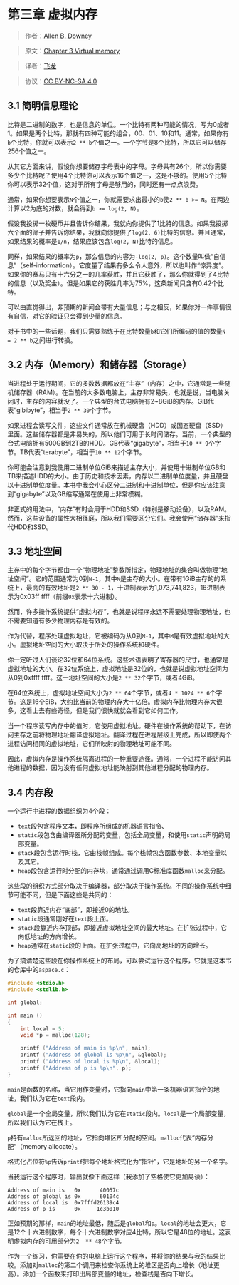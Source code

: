 # 第三章 虚拟内存

> 作者：[Allen B. Downey](http://greenteapress.com/wp/)

> 原文：[Chapter 3  Virtual memory](http://greenteapress.com/thinkos/html/thinkos004.html)

> 译者：[飞龙](https://github.com/)

> 协议：[CC BY-NC-SA 4.0](http://creativecommons.org/licenses/by-nc-sa/4.0/)

## 3.1 简明信息理论

比特是二进制的数字，也是信息的单位。一个比特有两种可能的情况，写为0或者1。如果是两个比特，那就有四种可能的组合，00、01、10和11。通常，如果你有`b`个比特，你就可以表示`2 ** b`个值之一。一个字节是8个比特，所以它可以储存256个值之一。

从其它方面来讲，假设你想要储存字母表中的字母。字母共有26个，所以你需要多少个比特呢？使用4个比特你可以表示16个值之一，这是不够的。使用5个比特你可以表示32个值，这对于所有字母是够用的，同时还有一点点浪费。

通常，如果你想要表示`N`个值之一，你就需要求出最小的`b`使`2 ** b >= N`。在两边计算以2为底的对数，就会得到`b >= log(2, N)`。

假设我投掷一枚硬币并且告诉你结果，我就向你提供了1比特的信息。如果我投掷六个面的筛子并告诉你结果，我就向你提供了`log(2, 6)`比特的信息。并且通常，如果结果的概率是`1/n`，结果应该包含`log(2, N)`比特的信息。

同样，如果结果的概率为`p`，那么信息的内容为`-log(2, p)`。这个数量叫做“自信息”（self-information）。它度量了结果有多么令人意外，所以也叫作“惊异度”。如果你的赛马只有十六分之一的几率获胜，并且它获胜了，那么你就得到了4比特的信息（以及奖金）。但是如果它的获胜几率为75%，这条新闻只含有0.42个比特。

可以由直觉得出，非预期的新闻会带有大量信息；与之相反，如果你对一件事情很有自信，对它的验证只会得到少量的信息。

对于书中的一些话题，我们只需要熟练于在比特数量`b`和它们所编码的值的数量`N = 2 ** b`之间进行转换。

## 3.2 内存（Memory）和储存器（Storage）

当进程处于运行期间，它的多数数据都放在“主存”（内存）之中，它通常是一些随机储存器（RAM）。在当前的大多数电脑上，主存非常易失，也就是说，当电脑关闭时，主存的内容就没了。一个典型的台式电脑拥有2~8GiB的内存。GiB代表“gibibyte”，相当于`2 ** 30`个字节。

如果进程会读写文件，这些文件通常放在机械硬盘（HDD）或固态硬盘（SSD）里面。这些储存器都是非易失的，所以他们可用于长时间储存。当前，一个典型的台式电脑拥有500GB到2TB的HDD。GB代表“gigabyte”，相当于`10 ** 9`个字节。TB代表“terabyte”，相当于`10 ** 12`个字节。

你可能会注意到我使用二进制单位GiB来描述主存大小，并使用十进制单位GB和TB来描述HDD的大小。由于历史和技术因素，内存以二进制单位度量，并且硬盘以十进制单位度量。本书中我会小心区分二进制和十进制单位，但是你应该注意到“gigabyte”以及GB缩写通常在使用上非常模糊。

非正式的用法中，“内存”有时会用于HDD和SSD（特别是移动设备），以及RAM。然而，这些设备的属性大相径庭，所以我们需要区分它们。我会使用“储存器”来指代HDD和SSD。

## 3.3 地址空间

主存中的每个字节都由一个“物理地址”整数所指定，物理地址的集合叫做物理“地址空间”。它的范围通常为0到`N-1`，其中`N`是主存的大小。在带有1GiB主存的的系统上，最高的有效地址是`2 ** 30 - 1`，十进制表示为1,073,741,823，16进制表示为0x03ff ffff（前缀`0x`表示十六进制）。

然而，许多操作系统提供“虚拟内存”，也就是说程序永远不需要处理物理地址，也不需要知道有多少物理内存是有效的。

作为代替，程序处理虚拟地址，它被编码为从0到`M-1`，其中`M`是有效虚拟地址的大小。虚拟地址空间的大小取决于所处的操作系统和硬件。

你一定听过人们谈论32位和64位系统。这些术语表明了寄存器的尺寸，也通常是虚拟地址的大小。在32位系统上，虚拟地址是32位的，也就是说虚拟地址空间为从0到0xffff ffff。这一地址空间的大小是`2 ** 32`个字节，或者4GiB。

在64位系统上，虚拟地址空间大小为`2 ** 64`个字节，或者`4 * 1024 ** 6`个字节。这是16个EiB，大约比当前的物理内存大十亿倍。虚拟内存比物理内存大很多，这看上去有些奇怪，但是我们很快就就会看到它如何工作。

当一个程序读写内存中的值时，它使用虚拟地址。硬件在操作系统的帮助下，在访问主存之前将物理地址翻译虚拟地址。翻译过程在进程层级上完成，所以即使两个进程访问相同的虚拟地址，它们所映射的物理地址可能不同。

因此，虚拟内存是操作系统隔离进程的一种重要途径。通常，一个进程不能访问其他进程的数据，因为没有任何虚拟地址能映射到其他进程分配的物理内存。

## 3.4 内存段

一个运行中进程的数据组织为4个段：

+ `text`段包含程序文本，即程序所组成的机器语言指令、
+ `static`段包含由编译器所分配的变量，包括全局变量，和使用`static`声明的局部变量。
+ `stack`段包含运行时栈，它由栈帧组成。每个栈帧包含函数参数、本地变量以及其它。
+ `heap`段包含运行时分配的内存块，通常通过调用C标准库函数`malloc`来分配。

这些段的组织方式部分取决于编译器，部分取决于操作系统。不同的操作系统中细节可能不同，但是下面这些是共同的：

+ `text`段靠近内存“底部”，即接近0的地址。
+ `static`段通常刚好在`text`段上面。
+ `stack`段靠近内存顶部，即接近虚拟地址空间的最大地址。在扩张过程中，它向低地址的方向增长。
+ `heap`通常在`static`段的上面。在扩张过程中，它向高地址的方向增长。

为了搞清楚这些段在你操作系统上的布局，可以尝试运行这个程序，它就是这本书的仓库中的`aspace.c`：

```c
#include <stdio.h>
#include <stdlib.h>

int global;

int main ()
{
    int local = 5;
    void *p = malloc(128);

    printf ("Address of main is %p\n", main);
    printf ("Address of global is %p\n", &global);
    printf ("Address of local is %p\n", &local);
    printf ("Address of p is %p\n", p);
}
```

`main`是函数的名称，当它用作变量时，它指向`main`中第一条机器语言指令的地址，我们认为它在`text`段内。

`global`是一个全局变量，所以我们认为它在`static`段内。`local`是一个局部变量，所以我们认为它在栈上。

`p`持有`malloc`所返回的地址，它指向堆区所分配的空间。`malloc`代表“内存分配”（memory allocate）。

格式化占位符`%p`告诉`printf`把每个地址格式化为“指针”，它是地址的另一个名字。

当我运行这个程序时，输出就像下面这样（我添加了空格使它更加易读）：

```
Address of main is   0x      40057c
Address of global is 0x      60104c
Address of local is  0x7fffd26139c4
Address of p is      0x     1c3b010
```

正如预期的那样，`main`的地址最低，随后是`global`和`p`。`local`的地址会更大，它是12个十六进制数字，每个十六进制数字对应4比特，所以它是48位的地址。这表明虚拟内存的可用部分为`2  ** 48`个字节。

作为一个练习，你需要在你的电脑上运行这个程序，并将你的结果与我的结果比较。添加对`malloc`的第二个调用来检查你系统上的堆区是否向上增长（地址更高）。添加一个函数来打印出局部变量的地址，检查栈是否向下增长。

